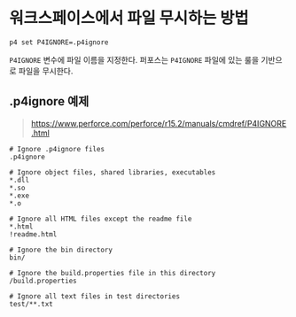 # 워크스페이스에서 파일 무시하는 방법

    p4 set P4IGNORE=.p4ignore

`P4IGNORE` 변수에 파일 이름을 지정한다. 퍼포스는 `P4IGNORE` 파일에 있는 룰을 기반으로 파일을 무시한다.

## .p4ignore 예제

> https://www.perforce.com/perforce/r15.2/manuals/cmdref/P4IGNORE.html

    # Ignore .p4ignore files
    .p4ignore

    # Ignore object files, shared libraries, executables
    *.dll
    *.so
    *.exe
    *.o

    # Ignore all HTML files except the readme file
    *.html
    !readme.html

    # Ignore the bin directory
    bin/

    # Ignore the build.properties file in this directory
    /build.properties

    # Ignore all text files in test directories
    test/**.txt
